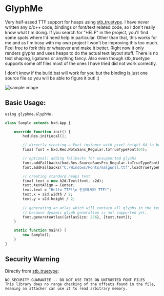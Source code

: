 # GlyphMe

Very half-assed TTF support for heaps using [stb_truetype](https://github.com/nothings/stb).
I have never written any c/c++ code, bindings or font/text related code, so I don't really know what I'm doing.
If you search for "HELP" in the project, you'll find some spots where I'd need help in particular.
Other than that, this works for me and as I'm busy with my own project I won't be improving this too much.
Feel free to fork this or whatever and make it better. Right now it only renders glyphs and uses heaps to do the 
actual text layout stuff. There is no text shaping, ligatures or anything fancy. 
Also even though stb_truetype supports some otf files most of the ones I have tried did not work correctly.

I don't know if the build.bat will work for you but the binding is just one source file so you will be able to figure it out! :)

![sample image](https://imgur.com/BEgvVP3.png)
## Basic Usage:

```haxe
using glyphme.GlyphMe;

class Sample extends hxd.App {

	override function init() {
		hxd.Res.initLocal();

		// directly creating a Font instance with pixel height 64 to be used in standard heaps components
		final font = hxd.Res.NotoSans_Regular.toTrueTypeFont(64);

		// optional: adding fallbacks for unsupported glyphs 
		font.addFallbacks(hxd.Res.SourceSansPro_Regular.toTrueTypeFontFile().getInfos());
		font.addFallbacks("C:/Windows/Fonts/malgunsl.ttf".loadTrueTypeFontFile().getInfos()); // standard windows korean font

		// creating standard heaps text
		final text = new h2d.Text(font, s2d);
		text.textAlign = Center;
		text.text = "Hello TTF!\n 안녕하세요 TTF!";
		text.x = s2d.width / 2;
		text.y = s2d.height / 2;
        
		// generating an atlas which will contain all glyphs in the text 
		// because dynamic glyph generation is not supported yet. 
		font.generateAtlas({atlasSize: 256}, [text.text]);
	}

	static function main() {
		new Sample();
	}
}
```

## Security Warning 

Directly from [stb_truetype](https://github.com/nothings/stb/blob/af1a5bc352164740c1cc1354942b1c6b72eacb8a/stb_truetype.h#L6):
```
NO SECURITY GUARANTEE -- DO NOT USE THIS ON UNTRUSTED FONT FILES
This library does no range checking of the offsets found in the file,
meaning an attacker can use it to read arbitrary memory.
```